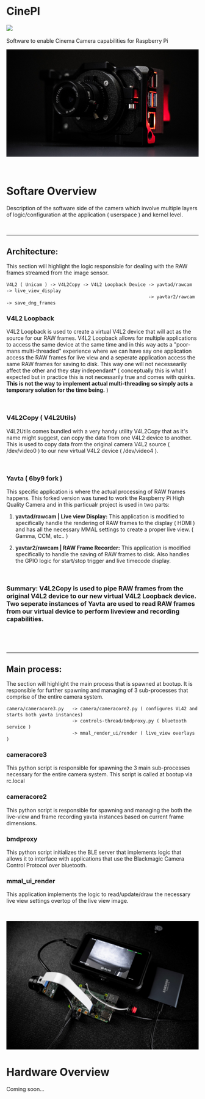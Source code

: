 # CinePI 
![](https://img.shields.io/badge/CinePi2K-1.0.0-red.svg)

Software to enable Cinema Camera capabilities for Raspberry Pi 
&nbsp;

![Banner](docs/banner.jpg)

&nbsp;
# Softare Overview

Description of the software side of the camera which involve multiple layers of logic/configuration at the application ( userspace ) and kernel level. 

&nbsp;

***
## **Architecture**:
This section will highlight the logic responsible for dealing with the RAW frames streamed from the image sensor. 

```
V4L2 ( Unicam ) -> V4L2Copy -> V4L2 Loopback Device -> yavtad/rawcam  -> live_view_display
                                                    -> yavtar2/rawcam -> save_dng_frames 
```

### **V4L2 Loopback** 
V4L2 Loopback is used to create a virtual V4L2 device that will act as the source for our RAW frames. 
V4L2 Loopback allows for multiple applications to access the same device at the same time and in this way acts a "poor-mans multi-threaded" experience where we can have say one application access the RAW frames for live view and a seperate application access the same RAW frames for saving to disk. This way one will not necessearily affect the other and they stay independant* ( conceptually this is what I expected but in practice this is not necessarily true and comes with quirks. **This is not the way to implement actual multi-threading so simply acts a temporary solution for the time being.** )

&nbsp;

### **V4L2Copy ( V4L2Utils)**
V4L2Utils comes bundled with a very handy utility V4L2Copy that as it's name might suggest, can copy the data from one V4L2 device to another. This is used to copy data from the original camera V4L2 source ( /dev/video0 ) to our new virtual V4L2 device ( /dev/video4 ). 

&nbsp;

### **Yavta ( 6by9 fork )**
This specific application is where the actual processing of RAW frames happens. This forked version was tuned to work the Raspberry Pi High Quality Camera and in this particualr project is used in two parts:
1. **yavtad/rawcam | Live view Display:** This application is modified to specifically handle the rendering of RAW frames to the display ( HDMI ) and has all the necessary MMAL settings to create a proper live view. ( Gamma, CCM, etc.. )

2. **yavtar2/rawcam | RAW Frame Recorder:** This application is modified specifically to handle the saving of RAW frames to disk. Also handles the GPIO logic for start/stop trigger and live timecode display. 

&nbsp;

### Summary: V4L2Copy is used to pipe RAW frames from the original V4L2 device to our new virtual V4L2 Loopback device. Two seperate instances of Yavta are used to read RAW frames from our virtual device to perform liveview and recording capabilities. 

&nbsp;

&nbsp;
***

## **Main process**:
The section will highlight the main process that is spawned at bootup. It is responsible for further spawning and managing of 3 sub-processes that comprise of the entire camera system. 
```
camera/cameracore3.py   -> camera/cameracore2.py ( configures VL42 and starts both yavta instances)
                        -> controls-thread/bmdproxy.py ( bluetooth service )
                        -> mmal_render_ui/render ( live_view overlays )
```

### **cameracore3**
This python script is responsible for spawning the 3 main sub-processes necessary for the entire camera system. This script is called at bootup via rc.local 

### **cameracore2**
This python script is responsible for spawning and managing the both the live-view and frame recording yavta instances based on current frame dimensions. 

### **bmdproxy**
This python script initializes the BLE server that implements logic that allows it to interface with applications that use the Blackmagic Camera Control Protocol over bluetooth. 

### **mmal_ui_render**
This application implements the logic to read/update/draw the necessary live view settings overtop of the live view image. 

&nbsp;

![Banner](docs/banner2.jpg)

# Hardware Overview

Coming soon...
